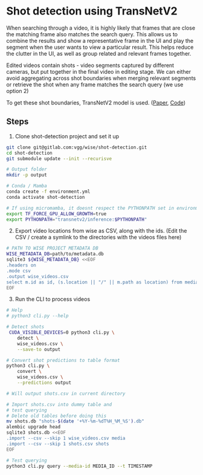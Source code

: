 # Shot detection using TransNetV2

When searching through a video, it is highly likely that frames that are close the matching frame also matches the search query. This allows us to combine the results and show a representative frame in the UI and play the segment when the user wants to view a particular result. This helps reduce the clutter in the UI, as well as group related and relevant frames together.

Edited videos contain shots - video segments captured by different cameras, but put together in the final video in editing stage. We can either avoid aggregating across shot boundaries when merging relevant segments or retrieve the shot when any frame matches the search query (we use option 2)

To get these shot boundaries, TransNetV2 model is used. ([Paper](https://arxiv.org/pdf/2008.04838), [Code](https://github.com/soCzech/TransNetV2))

## Steps

1. Clone shot-detection project and set it up

```bash
git clone git@gitlab.com:vgg/wise/shot-detection.git
cd shot-detection
git submodule update --init --recurisve

# Output folder
mkdir -p output

# Conda / Mamba
conda create -f environment.yml
conda activate shot-detection

# If using micromamba, it doesnt respect the PYTHONPATH set in environment.yml, so export it manually
export TF_FORCE_GPU_ALLOW_GROWTH=true
export PYTHONPATH="transnetv2/inference:$PYTHONPATH"

```

2. Export video locations from wise as CSV, along with the ids. (Edit the CSV / create a symlink to the directories with the videos files here)

```bash
# PATH TO WISE PROJECT METADATA DB
WISE_METADATA_DB=path/to/metadata.db
sqlite3 ${WISE_METADATA_DB} <<EOF
.headers on
.mode csv
.output wise_videos.csv
select m.id as id, (s.location || "/" || m.path as location) from media as m INNER JOIN source_collections as s ON m.source_collection_id = s.id;
EOF
```

3. Run the CLI to process videos

```bash
# Help
# python3 cli.py --help

# Detect shots
 CUDA_VISIBLE_DEVICES=0 python3 cli.py \
    detect \
    wise_videos.csv \
    --save-to output

# Convert shot predictions to table format
python3 cli.py \
    convert \
    wise_videos.csv \
    --predictions output

# Will output shots.csv in current directory

# Import shots.csv into dummy table and
# test querying
# Delete old tables before doing this
mv shots.db "shots-$(date '+%Y-%m-%dT%H_%M_%S').db"
alembic upgrade head
sqlite3 shots.db <<EOF
.import --csv --skip 1 wise_videos.csv media
.import --csv --skip 1 shots.csv shots
EOF

# Test querying
python3 cli.py query --media-id MEDIA_ID --t TIMESTAMP
```

